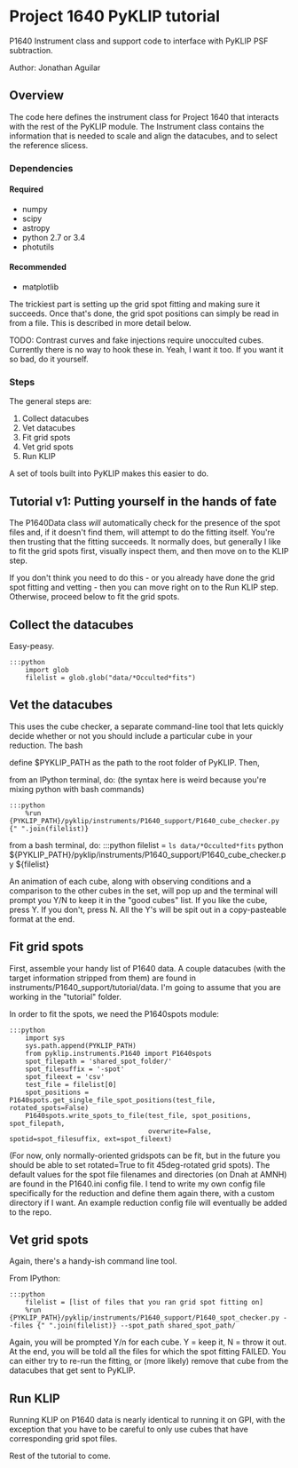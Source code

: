 # Project 1640 PyKLIP tutorial

P1640 Instrument class and support code to interface with PyKLIP PSF subtraction.

Author: Jonathan Aguilar

## Overview

The code here defines the instrument class for Project 1640 that interacts with the rest of the PyKLIP module. The Instrument class contains the information that is needed to scale and align the datacubes, and to select the reference slicess. 

### Dependencies
#### Required
* numpy
* scipy
* astropy
* python 2.7 or 3.4
* photutils
#### Recommended
* matplotlib
    
The trickiest part is setting up the grid spot fitting and making sure it succeeds. Once that's done, the grid spot positions can simply be read in from a file. This is described in more detail below.

TODO: Contrast curves and fake injections require unocculted cubes. Currently there is no way to hook these in. Yeah, I want it too. If you want it so bad, do it yourself.

### Steps
The general steps are: 

1. Collect datacubes
1. Vet datacubes
1. Fit grid spots
1. Vet grid spots
1. Run KLIP

A set of tools built into PyKLIP makes this easier to do.

## Tutorial v1: Putting yourself in the hands of fate
The P1640Data class *will* automatically check for the presence of the spot files and, if it doesn't find them, will attempt to do the fitting itself. You're then trusting that the fitting succeeds. It normally does, but generally I like to fit the grid spots first, visually inspect them, and then move on to the KLIP step. 

If you don't think you need to do this - or you already have done the grid spot fitting and vetting - then you can move right on to the Run KLIP step. Otherwise, proceed below to fit the grid spots.

## Collect the datacubes
Easy-peasy.

    :::python
        import glob
        filelist = glob.glob("data/*Occulted*fits")

## Vet the datacubes
This uses the cube checker, a separate command-line tool that lets quickly decide whether or not you should include a particular cube in your reduction. The bash

define $PYKLIP_PATH as the path to the root folder of PyKLIP. Then, 

from an IPython terminal, do: (the syntax here is weird because you're mixing python with bash commands)

    :::python
        %run {PYKLIP_PATH}/pyklip/instruments/P1640_support/P1640_cube_checker.py {" ".join(filelist)}

from a bash terminal, do:
    :::python
        filelist = `ls data/*Occulted*fits`
        python ${PYKLIP_PATH}/pyklip/instruments/P1640_support/P1640_cube_checker.py ${filelist}

An animation of each cube, along with observing conditions and a comparison to the other cubes in the set, will pop up and the terminal will prompt you Y/N to keep it in the "good cubes" list. If you like the cube, press Y. If you don't, press N. All the Y's will be spit out in a copy-pasteable format at the end. 

## Fit grid spots
First, assemble your handy list of P1640 data. A couple datacubes (with the target information stripped from them) are found in instruments/P1640_support/tutorial/data. I'm going to assume that you are working in the "tutorial" folder.


In order to fit the spots, we need the P1640spots module:

    :::python
        import sys
        sys.path.append(PYKLIP_PATH)
        from pyklip.instruments.P1640 import P1640spots
        spot_filepath = 'shared_spot_folder/'
        spot_filesuffix = '-spot'
        spot_fileext = 'csv'
        test_file = filelist[0]
        spot_positions = P1640spots.get_single_file_spot_positions(test_file, rotated_spots=False)
        P1640spots.write_spots_to_file(test_file, spot_positions, spot_filepath, 
                                       overwrite=False, spotid=spot_filesuffix, ext=spot_fileext)
                                           
(For now, only normally-oriented gridspots can be fit, but in the future you should be able to set rotated=True to fit 45deg-rotated grid spots).
The default values for the spot file filenames and directories (on Dnah at AMNH) are found in the P1640.ini config file. I tend to write my own config file specifically for the reduction and define them again there, with a custom directory if I want. An example reduction config file will eventually be added to the repo.

## Vet grid spots
Again, there's a handy-ish command line tool.

From IPython:

    :::python
        filelist = [list of files that you ran grid spot fitting on]
        %run {PYKLIP_PATH}/pyklip/instruments/P1640_support/P1640_spot_checker.py --files {" ".join(filelist)} --spot_path shared_spot_path/

Again, you will be prompted Y/n for each cube. Y = keep it, N = throw it out. At the end, you will be told all the files for which the spot fitting FAILED. You can either try to re-run the fitting, or (more likely) remove that cube from the datacubes that get sent to PyKLIP.

## Run KLIP

Running KLIP on P1640 data is nearly identical to running it on GPI, with the exception that you have to be careful to only use cubes that have corresponding grid spot files. 

Rest of the tutorial to come.